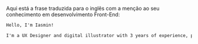 Aqui está a frase traduzida para o inglês com a menção ao seu conhecimento em desenvolvimento Front-End:

```markdown
Hello, I'm Iasmin!

I'm a UX Designer and digital illustrator with 3 years of experience, passionate about creating intuitive and engaging user experiences. Currently studying Prompt Engineering to enhance my skills with AI. With experience as an SDR, I have a strong interest in digital marketing strategies and a growing knowledge in Front-End Development.
```
<!---
iazywell/iazywell is a ✨ special ✨ repository because its `README.md` (this file) appears on your GitHub profile.
You can click the Preview link to take a look at your changes.
--->
